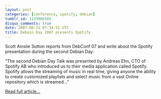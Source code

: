 ```yaml
---
layout: post
categories: [conference, spotify, debian]
tumblr_id: 1133086585
disqus_comments: true
date: 2007-06-21 07:34:51 UTC
title: Debain Day 2007 presents Spotify
---
```


Scott Ainslie Sutton reports from DebConf 07 and write about the Spotify presentation during the second Debian Day:

<p class="medium">“The second Debian Day Talk was presented by Andreas Ehn, CTO of Spotify AB who introduced us to their media application called Spotify. Spotify allows the streaming of music in real time, giving anyone the ability to create customized playlists and select music from a vast Online repository which is streamed...”</p>

<a href="http://ainsliesuttonscott.wordpress.com/2007/06/16/debian-day-2007-a-new-experience/">Read full article...</a>
